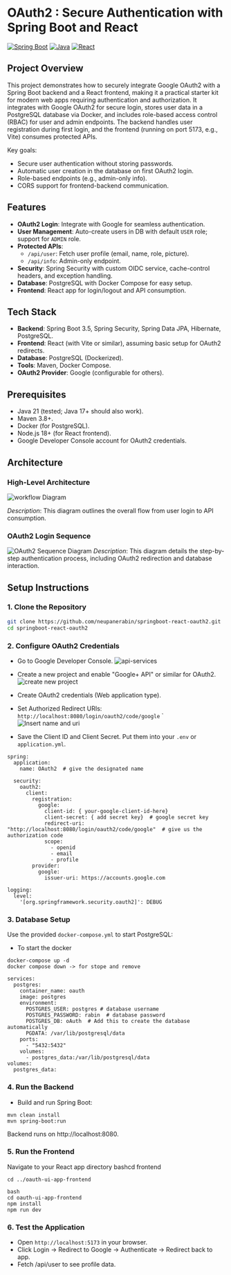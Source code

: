 # OAuth2 : Secure Authentication with Spring Boot and React



[![Spring Boot](https://img.shields.io/badge/Spring%20Boot-3.5.6-green)](https://spring.io/projects/spring-boot)
[![Java](https://img.shields.io/badge/Java-21-orange)](https://openjdk.org/projects/jdk/21/)
[![React](https://img.shields.io/badge/React-19.1.1-blue)](https://react.dev/)


## Project Overview

This project demonstrates how to securely integrate Google OAuth2 with a Spring Boot backend and a React frontend, making it a practical starter kit for modern web apps requiring authentication and authorization. It integrates with Google OAuth2 for secure login, stores user data in a PostgreSQL database via Docker, and includes role-based access control (RBAC) for user and admin endpoints. The backend handles user registration during first login, and the frontend (running on port 5173, e.g., Vite) consumes protected APIs.

Key goals:
- Secure user authentication without storing passwords.
- Automatic user creation in the database on first OAuth2 login.
- Role-based endpoints (e.g., admin-only info).
- CORS support for frontend-backend communication.

## Features

- **OAuth2 Login**: Integrate with Google for seamless authentication.
- **User Management**: Auto-create users in DB with default `USER` role; support for `ADMIN` role.
- **Protected APIs**:
  - `/api/user`: Fetch user profile (email, name, role, picture).
  - `/api/info`: Admin-only endpoint.
- **Security**: Spring Security with custom OIDC service, cache-control headers, and exception handling.
- **Database**: PostgreSQL with Docker Compose for easy setup.
- **Frontend**: React app for login/logout and API consumption.

## Tech Stack

- **Backend**: Spring Boot 3.5, Spring Security, Spring Data JPA, Hibernate, PostgreSQL.
- **Frontend**: React (with Vite or similar), assuming basic setup for OAuth2 redirects.
- **Database**: PostgreSQL (Dockerized).
- **Tools**: Maven, Docker Compose.
- **OAuth2 Provider**: Google (configurable for others).

## Prerequisites

- Java 21 (tested; Java 17+ should also work).
- Maven 3.8+.
- Docker (for PostgreSQL).
- Node.js 18+ (for React frontend).
- Google Developer Console account for OAuth2 credentials.

## Architecture
### High-Level Architecture
![workflow Diagram](images/workflow.png)

*Description*: This diagram outlines the overall flow from user login to API consumption.

### OAuth2 Login Sequence
![OAuth2 Sequence Diagram](images/mermaid-diagram.svg)
*Description*: This diagram details the step-by-step authentication process, including OAuth2 redirection and database interaction. 

## Setup Instructions

### 1. Clone the Repository
```bash
git clone https://github.com/neupanerabin/springboot-react-oauth2.git
cd springboot-react-oauth2

```
### 2. Configure OAuth2 Credentials

- Go to Google Developer Console.
![api-services](images/api-services.png)

- Create a new project and enable "Google+ API" or similar for OAuth2.
![create new project](images/create_new_project.png)

- Create OAuth2 credentials (Web application type).
-  Set Authorized Redirect URIs: `http://localhost:8080/login/oauth2/code/google`
`
![Insert name and uri](images/name&uri.png)

- Save the Client ID and Client Secret. Put them into your `.env` or `application.yml`.
```
spring:
  application:
    name: OAuth2  # give the designated name

  security:
    oauth2:
      client:
        registration:
          google:
            client-id: { your-google-client-id-here}
            client-secret: { add secret key}  # google secret key
            redirect-uri: "http://localhost:8080/login/oauth2/code/google"  # give us the authorization code
            scope:
              - openid
              - email
              - profile
        provider:
          google:
            issuer-uri: https://accounts.google.com

logging:
  level:
    '[org.springframework.security.oauth2]': DEBUG
```

### 3. Database Setup

Use the provided `docker-compose.yml`  to start PostgreSQL:

- To start the docker
```
docker-compose up -d
docker compose down -> for stope and remove
```

``` 
services:
  postgres:
    container_name: oauth
    image: postgres
    environment:
      POSTGRES_USER: postgres # database username
      POSTGRES_PASSWORD: rabin  # database password
      POSTGRES_DB: oAuth  # Add this to create the database automatically
      PGDATA: /var/lib/postgresql/data
    ports:
      - "5432:5432"
    volumes:
      - postgres_data:/var/lib/postgresql/data
volumes:
  postgres_data:

```

### 4. Run the Backend
- Build and run Spring Boot:
```
mvn clean install
mvn spring-boot:run
```
Backend runs on http://localhost:8080.

### 5. Run the Frontend

Navigate to your React app directory 
bashcd frontend

`cd ../oauth-ui-app-frontend`
```
bash
cd oauth-ui-app-frontend
npm install
npm run dev
```

### 6. Test the Application

- Open `http://localhost:5173` in your browser.
- Click Login → Redirect to Google → Authenticate → Redirect back to app.
- Fetch /api/user to see profile data.
